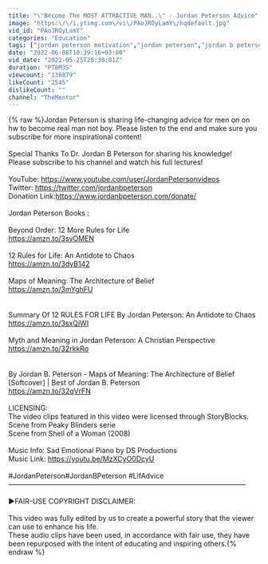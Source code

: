 ```yaml
---
title: "\"Become The MOST ATTRACTIVE MAN..\" - Jordan Peterson Advice"
image: "https:\/\/i.ytimg.com\/vi\/PAoJROyLamY\/hqdefault.jpg"
vid_id: "PAoJROyLamY"
categories: "Education"
tags: ["jordan peterson motivation","jordan peterson","jordan b peterson"]
date: "2022-06-08T10:39:16+03:00"
vid_date: "2022-05-25T20:30:01Z"
duration: "PT8M3S"
viewcount: "130879"
likeCount: "2545"
dislikeCount: ""
channel: "TheMentor"
---
```

{% raw %}Jordan Peterson is sharing life-changing advice for men on on hw to become real man not boy. Please listen to the end and make sure you subscribe for more inspirational content!<br /><br />Special Thanks To Dr. Jordan B Peterson for sharing his knowledge!<br />Please subscribe to his channel and watch his full lectures!<br /><br />YouTube: <a rel="nofollow" target="blank" href="https://www.youtube.com/user/JordanPetersonvideos">https://www.youtube.com/user/JordanPetersonvideos</a><br />Twitter:  <a rel="nofollow" target="blank" href="https://twitter.com/jordanbpeterson​">https://twitter.com/jordanbpeterson​</a><br />Donation Link:<a rel="nofollow" target="blank" href="https://www.jordanbpeterson.com/donate/">https://www.jordanbpeterson.com/donate/</a><br /><br />Jordan Peterson Books :<br /><br />Beyond Order: 12 More Rules for Life<br /><a rel="nofollow" target="blank" href="https://amzn.to/3svOMEN">https://amzn.to/3svOMEN</a><br /><br />12 Rules for Life: An Antidote to Chaos<br /><a rel="nofollow" target="blank" href="https://amzn.to/3dyB142">https://amzn.to/3dyB142</a><br /><br />Maps of Meaning: The Architecture of Belief<br /><a rel="nofollow" target="blank" href="https://amzn.to/3mYghFU">https://amzn.to/3mYghFU</a><br /><br /><br />Summary Of 12 RULES FOR LIFE By Jordan Peterson: An Antidote to Chaos<br /><a rel="nofollow" target="blank" href="https://amzn.to/3sxQiWI">https://amzn.to/3sxQiWI</a><br /><br />Myth and Meaning in Jordan Peterson: A Christian Perspective<br /><a rel="nofollow" target="blank" href="https://amzn.to/32rkkRo">https://amzn.to/32rkkRo</a><br /><br /><br />By Jordan B. Peterson - Maps of Meaning: The Architecture of Belief [Softcover] | Best of Jordan B. Peterson<br /><a rel="nofollow" target="blank" href="https://amzn.to/32qVrFN">https://amzn.to/32qVrFN</a><br /><br />LICENSING:<br />The video clips featured in this video were licensed through StoryBlocks.<br />Scene from Peaky Blinders serie<br />Scene from Shell of a Woman (2008) <br /><br />Music Info: Sad Emotional Piano by DS Productions<br />Music Link: <a rel="nofollow" target="blank" href="https://youtu.be/MzXCyO0DcyU">https://youtu.be/MzXCyO0DcyU</a><br /><br />#JordanPeterson​​​​​​ #JordanBPeterson #LifAdvice<br />——————————————————————————————————<br /><br />►FAIR-USE COPYRIGHT DISCLAIMER:<br /><br />This video was fully edited by us to create a powerful story that the viewer can use to enhance his life.<br />These audio clips have been used, in accordance with fair use, they have been repurposed with the intent of educating and inspiring others.{% endraw %}
